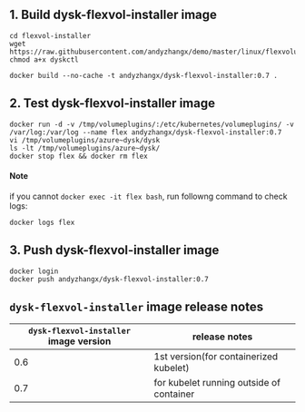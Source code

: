 ## 1. Build dysk-flexvol-installer image

```
cd flexvol-installer
wget https://raw.githubusercontent.com/andyzhangx/demo/master/linux/flexvolume/dysk/dyskctl
chmod a+x dyskctl

docker build --no-cache -t andyzhangx/dysk-flexvol-installer:0.7 .
```
## 2. Test dysk-flexvol-installer image
```
docker run -d -v /tmp/volumeplugins/:/etc/kubernetes/volumeplugins/ -v /var/log:/var/log --name flex andyzhangx/dysk-flexvol-installer:0.7
vi /tmp/volumeplugins/azure~dysk/dysk
ls -lt /tmp/volumeplugins/azure~dysk/
docker stop flex && docker rm flex
```

#### Note
if you cannot `docker exec -it flex bash`, run followng command to check logs:
```
docker logs flex
```

## 3. Push dysk-flexvol-installer image
```
docker login
docker push andyzhangx/dysk-flexvol-installer:0.7
```

## `dysk-flexvol-installer` image release notes
| `dysk-flexvol-installer` image version | release notes |
| ---- | ---- |
| 0.6 |  1st version(for containerized kubelet)  |
| 0.7 | for kubelet running outside of container |
